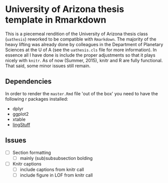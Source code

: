 # University of Arizona thesis template in Rmarkdown

This is a piecemeal rendition of the University of Arizona thesis class (`uathesis`) reworked to 
be compatible with `Rmarkdown`. The majority of the heavy lifting was already done by colleagues 
in the Department of Planetary Sciences at the U of A (see the `uathesis.cls` file for more 
information). In essence all I have done is include the proper adjustments so that it plays nicely 
with `knitr`. As of now (Summer, 2015), knitr and R are fully functional. That said, some minor 
issues still remain.

## Dependencies

In order to render the ```master.Rmd``` file 'out of the box' you need to have the following 
r packages installed:

- dplyr
- ggplot2
- xtable
- [lingStuff](http://www.jvcasillas.com/lingStuff/)

## Issues

- [ ] Section formatting
	- [ ] mainly (sub)subsubsection bolding
- [ ] Knitr captions
	- [ ] include captions from knitr call
	- [ ] include figure in LOF from knitr call
